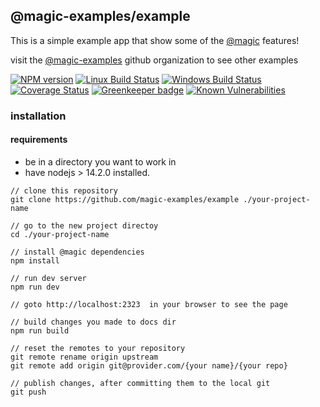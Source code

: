## @magic-examples/example

This is a simple example app that show some of the [@magic](https://github.com/magic) features!

visit the [@magic-examples](https://github.com/magic-examples)
github organization to see other examples

[![NPM version][npm-image]][npm-url]
[![Linux Build Status][travis-image]][travis-url]
[![Windows Build Status][appveyor-image]][appveyor-url]
[![Coverage Status][coveralls-image]][coveralls-url]
[![Greenkeeper badge][greenkeeper-image]][greenkeeper-url]
[![Known Vulnerabilities][snyk-image]][snyk-url]

[npm-image]: https://img.shields.io/npm/v/@magic/example.svg
[npm-url]: https://www.npmjs.com/package/@magic/example
[travis-image]: https://api.travis-ci.com/magic/example.svg?branch=master
[travis-url]: https://travis-ci.com/magic/example
[appveyor-image]: https://img.shields.io/appveyor/ci/magic/example/master.svg
[appveyor-url]: https://ci.appveyor.com/project/magic/example/branch/master
[coveralls-image]: https://coveralls.io/repos/github/magic/example/badge.svg
[coveralls-url]: https://coveralls.io/github/magic/example
[greenkeeper-image]: https://badges.greenkeeper.io/magic/example.svg
[greenkeeper-url]: https://badges.greenkeeper.io/magic/example.svg
[snyk-image]: https://snyk.io/test/github/magic/example/badge.svg
[snyk-url]: https://snyk.io/test/github/magic/example

### installation

#### requirements

- be in a directory you want to work in
- have nodejs > 14.2.0 installed.

```
// clone this repository
git clone https://github.com/magic-examples/example ./your-project-name

// go to the new project directoy
cd ./your-project-name

// install @magic dependencies
npm install

// run dev server
npm run dev

// goto http://localhost:2323  in your browser to see the page

// build changes you made to docs dir
npm run build

// reset the remotes to your repository
git remote rename origin upstream
git remote add origin git@provider.com/{your name}/{your repo}

// publish changes, after committing them to the local git
git push

```
